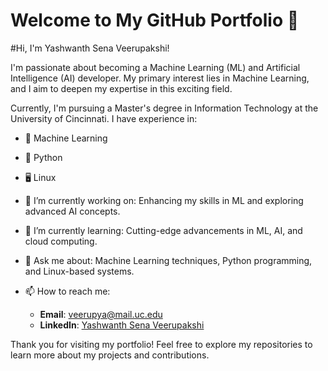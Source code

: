 # Welcome to My GitHub Portfolio 👋  
#Hi, I'm Yashwanth Sena Veerupakshi!  

I'm passionate about becoming a Machine Learning (ML) and Artificial Intelligence (AI) developer. My primary interest lies in Machine Learning, and I aim to deepen my expertise in this exciting field.  

Currently, I'm pursuing a Master's degree in Information Technology at the University of Cincinnati. I have experience in:  
- 🧠 Machine Learning  
- 🐍 Python  
- 🖥️ Linux  

- 🔭 I’m currently working on: Enhancing my skills in ML and exploring advanced AI concepts.  
- 🌱 I’m currently learning: Cutting-edge advancements in ML, AI, and cloud computing.  
- 💬 Ask me about: Machine Learning techniques, Python programming, and Linux-based systems.  
- 📫 How to reach me:  
  - **Email**: [veerupya@mail.uc.edu](mailto:veerupya@mail.uc.edu)  
  - **LinkedIn**: [Yashwanth Sena Veerupakshi](https://www.linkedin.com/in/veerupakshi-yashwanthsena-b59858218)  

Thank you for visiting my portfolio! Feel free to explore my repositories to learn more about my projects and contributions.  
